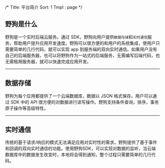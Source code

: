 /*
Title: 平台简介
Sort: 1
Tmpl : page
*/

## 野狗是什么
野狗是一个实时后端云服务。通过 SDK，野狗向用户提供`数据存储`和`实时通信`服务，帮助用户提升应用开发速度。野狗可以很方便的和用户的系统集成，使用户只需要简单的几行代码，就可以实现 app 到服务端的双向实时通信。如果用户没有自己的后端服务器，也可以将野狗作为一站式的后端服务，无需编写后端代码，也无需租用服务器，就可以快速完成应用开发。

<hr>

## 数据存储
野狗为每个应用都提供了一个云端数据库，数据以 JSON 格式保存。用户可以通过 SDK 中的 API 很方便的对数据进行读写操作。野狗支持条件查询，排序，事务原子操作等高级特性。

<hr>

## 实时通信
传统的基于请求/响应的模式无法满足应用对实时性的需求。野狗提供了基于事件和回调的双向实时通信的功能。使用野狗SDK，可以实现对数据的监听，当云端数据库中的数据发生改变时，本地将会得到通知，整个过程只需要简单的几行代码。

